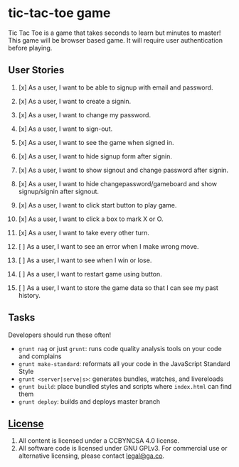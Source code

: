 # tic-tac-toe game

Tic Tac Toe is a game that takes seconds to learn but minutes to master! This game will be browser based game. It will require user authentication before playing.

## User Stories

1. [x] As a user, I want to be able to signup with email and password.
1. [x] As a user, I want to create a signin.
1. [x] As a user, I want to change my password.
1. [x] As a user, I want to sign-out.

1. [x] As a user, I want to see the game when signed in.
1. [x] As a user, I want to hide signup form after signin.
1. [x] As a user, I want to show signout and change password after signin.
1. [x] As a user, I want to hide changepassword/gameboard and show signup/signin after signout.

1. [x] As a user, I want to click start button to play game.
1. [x] As a user, I want to click a box to mark X or O.
1. [x] As a user, I want to take every other turn.
1. [ ] As a user, I want to see an error when I make wrong move.
1. [ ] As a user, I want to see when I win or lose.

1. [ ] As a user, I want to restart game using button.
1. [ ] As a user, I want to store the game data so that I can see my past history.

## Tasks

Developers should run these often!

- `grunt nag` or just `grunt`: runs code quality analysis tools on your code
    and complains
- `grunt make-standard`: reformats all your code in the JavaScript Standard Style
- `grunt <server|serve|s>`: generates bundles, watches, and livereloads
- `grunt build`: place bundled styles and scripts where `index.html` can find
    them
- `grunt deploy`: builds and deploys master branch

## [License](LICENSE)

1. All content is licensed under a CC­BY­NC­SA 4.0 license.
1. All software code is licensed under GNU GPLv3. For commercial use or
    alternative licensing, please contact legal@ga.co.
